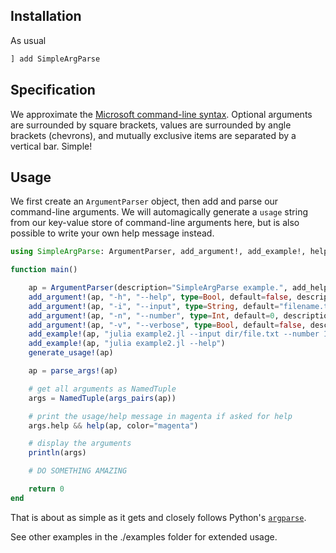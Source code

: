 ## Installation

As usual
```julia
] add SimpleArgParse
```

## Specification

We approximate the [Microsoft command-line syntax](https://learn.microsoft.com/en-us/windows-server/administration/windows-commands/command-line-syntax-key). Optional arguments are surrounded by square brackets, values are surrounded by angle brackets (chevrons), and mutually exclusive items are separated by a vertical bar. Simple!

## Usage

We first create an `ArgumentParser` object, then add and parse our command-line arguments. We will automagically generate a `usage` string from our key-value store of command-line arguments here, but is also possible to write your own help message instead. 

```julia
using SimpleArgParse: ArgumentParser, add_argument!, add_example!, help, parse_args!, args_pairs, generate_usage!

function main()

    ap = ArgumentParser(description="SimpleArgParse example.", add_help=true)
    add_argument!(ap, "-h", "--help", type=Bool, default=false, description="Help switch.")
    add_argument!(ap, "-i", "--input", type=String, default="filename.txt", description="Input file.")
    add_argument!(ap, "-n", "--number", type=Int, default=0, description="Integer number.")
    add_argument!(ap, "-v", "--verbose", type=Bool, default=false, description="Verbose mode switch.")
    add_example!(ap, "julia example2.jl --input dir/file.txt --number 10 --verbose")
    add_example!(ap, "julia example2.jl --help")
    generate_usage!(ap)

    ap = parse_args!(ap)

    # get all arguments as NamedTuple
    args = NamedTuple(args_pairs(ap))

    # print the usage/help message in magenta if asked for help
    args.help && help(ap, color="magenta")

    # display the arguments
    println(args)

    # DO SOMETHING AMAZING

    return 0
end

```

That is about as simple as it gets and closely follows Python's [`argparse`](https://docs.python.org/3/library/argparse.html). 

See other examples in the ./examples folder for extended usage.
